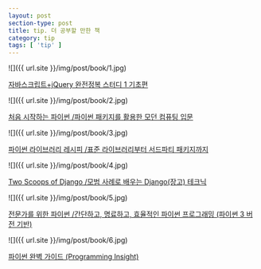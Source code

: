 ```yaml
---
layout: post
section-type: post
title: tip. 더 공부할 만한 책
category: tip
tags: [ 'tip' ]
---
```

![]({{ url.site }}/img/post/book/1.jpg)

[자바스크립트+jQuery 완전정복 스터디 1 기초편](http://books.11st.co.kr/product/SellerProductDetail.tmall?method=getSellerProductDetail&prdNo=1368438746&trTypeCd=9p&trCtgrNo=63517)


![]({{ url.site }}/img/post/book/2.jpg)

[처음 시작하는 파이썬 /파이썬 패키지를 활용한 모던 컴퓨팅 입문](http://books.11st.co.kr/product/SellerProductDetail.tmall?method=getSellerProductDetail&prdNo=1405154939&trTypeCd=9p&trCtgrNo=63517)


![]({{ url.site }}/img/post/book/3.jpg)

[파이썬 라이브러리 레시피 /표준 라이브러리부터 서드파티 패키지까지](http://books.11st.co.kr/product/SellerProductDetail.tmall?method=getSellerProductDetail&prdNo=1483599213&trTypeCd=9p&trCtgrNo=63517)


![]({{ url.site }}/img/post/book/4.jpg)

[Two Scoops of Django /모범 사례로 배우는 Django(장고) 테크닉](http://books.11st.co.kr/product/SellerProductDetail.tmall?method=getSellerProductDetail&prdNo=1553559993&trTypeCd=9p&trCtgrNo=63517)


![]({{ url.site }}/img/post/book/5.jpg)

[전문가를 위한 파이썬 /간단하고, 명료하고, 효율적인 파이썬 프로그래밍 (파이썬 3 버전 기반)](http://books.11st.co.kr/product/SellerProductDetail.tmall?method=getSellerProductDetail&prdNo=1552720919&trTypeCd=9p&trCtgrNo=63517)


![]({{ url.site }}/img/post/book/6.jpg)

[파이썬 완벽 가이드 (Programming Insight)](http://books.11st.co.kr/product/SellerProductDetail.tmall?method=getSellerProductDetail&prdNo=1116769340&trTypeCd=9p&trCtgrNo=63517)
